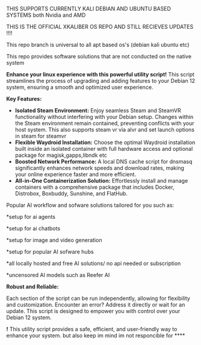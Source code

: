 
THIS SUPPORTS CURRENTLY KALI DEBIAN AND UBUNTU BASED SYSTEMS both Nvidia and AMD

THIS IS THE OFFICIAL XKALIBER OS REPO AND STILL RECIEVES UPDATES !!!!

This repo branch is universal to all apt based os's (debian kali ubuntu etc)

This repo provides software solutions that are not conducted on the native system



**Enhance your linux experience with this powerful utility script!** This script streamlines the process of upgrading and adding features to your Debian 12 system, ensuring a smooth and optimized user experience.

**Key Features:**

* **Isolated Steam Environment:**  Enjoy seamless Steam and SteamVR functionality without interfering with your Debian setup.  Changes within the Steam environment remain contained, preventing conflicts with your host system. This also supports steam vr via alvr and set launch options in steam for steamvr
* **Flexible Waydroid Installation:** Choose the optimal Waydroid installation built inside an isolated container with full hardware access and optional package for magisk,gapps,libndk etc
* **Boosted Network Performance:**  A local DNS cache script for dnsmasq significantly enhances network speeds and download rates, making your online experience faster and more efficient.
* **All-in-One Containerization Solution:**  Effortlessly install and manage containers with a comprehensive package that includes Docker, Distrobox, Boxbuddy, Sunshine, and FlatHub.

Popular AI workflow and sofware solutions tailored for you such as:

*setup for ai agents

*setup for ai chatbots

*setup for image and video generation 

*setup for popular AI sofware hubs

*all locally hosted and free AI solutions/ no api needed or subscription

*uncensored AI models such as Reefer AI

**Robust and Reliable:**

Each section of the script can be run independently, allowing for flexibility and customization.  Encounter an error?  Address it directly or wait for an update.  This script is designed to empower you with control over your Debian 12 system.

**!**  This utility script provides a safe, efficient, and user-friendly way to enhance your system.
but also keep im mind im not responcible for ****
